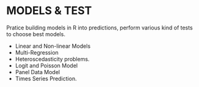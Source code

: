 # MODELS & TEST
Pratice building models in R into predictions, perform various kind of tests to choose best models. 
- Linear and Non-linear Models
- Multi-Regression
- Heteroscedasticity problems.
- Logit and Poisson Model
- Panel Data Model
- Times Series Prediction.
